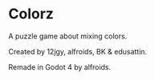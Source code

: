 # Colorz

A puzzle game about mixing colors.

Created by 12jgy, alfroids, BK & edusattin.

Remade in Godot 4 by alfroids.
